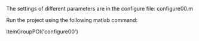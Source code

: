 The settings of different parameters are in the configure file: configure00.m

Run the project using the following matlab command:

ItemGroupPOI('configure00')
